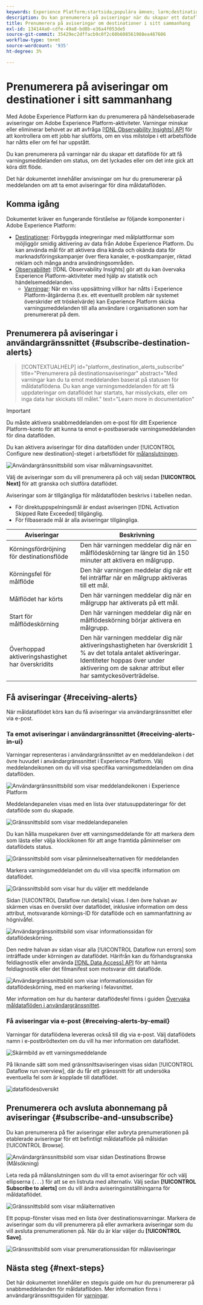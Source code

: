 ```yaml
---
keywords: Experience Platform;startsida;populära ämnen; larm;destinationer
description: Du kan prenumerera på aviseringar när du skapar ett dataflöde för att få varningsmeddelanden om status, lyckade eller misslyckade flödeskörningar.
title: Prenumerera på aviseringar om destinationer i sitt sammanhang
exl-id: 134144a0-cdfe-49a8-bd8b-e36a4f053de5
source-git-commit: 35429ec2dffacb9c0f2c60b608561988ea487606
workflow-type: tm+mt
source-wordcount: '935'
ht-degree: 3%

---
```


# Prenumerera på aviseringar om destinationer i sitt sammanhang

Med Adobe Experience Platform kan du prenumerera på händelsebaserade aviseringar om Adobe Experience Platform-aktiviteter. Varningar minskar eller eliminerar behovet av att avfråga [[!DNL Observability Insights] API](../../observability/api/overview.md) för att kontrollera om ett jobb har slutförts, om en viss milstolpe i ett arbetsflöde har nåtts eller om fel har uppstått.

Du kan prenumerera på varningar när du skapar ett dataflöde för att få varningsmeddelanden om status, om det lyckades eller om det inte gick att köra ditt flöde.

Det här dokumentet innehåller anvisningar om hur du prenumererar på meddelanden om att ta emot aviseringar för dina måldataflöden.

## Komma igång

Dokumentet kräver en fungerande förståelse av följande komponenter i Adobe Experience Platform:

* [Destinationer](../home.md): Förbyggda integreringar med målplattformar som möjliggör smidig aktivering av data från Adobe Experience Platform. Du kan använda mål för att aktivera dina kända och okända data för marknadsföringskampanjer över flera kanaler, e-postkampanjer, riktad reklam och många andra användningsområden.
* [Observabilitet](../../observability/home.md): [!DNL Observability Insights] gör att du kan övervaka Experience Platform-aktiviteter med hjälp av statistik och händelsemeddelanden.
   * [Varningar](../../observability/alerts/overview.md): När en viss uppsättning villkor har nåtts i Experience Platform-åtgärderna (t.ex. ett eventuellt problem när systemet överskrider ett tröskelvärde) kan Experience Platform skicka varningsmeddelanden till alla användare i organisationen som har prenumererat på dem.

## Prenumerera på aviseringar i användargränssnittet {#subscribe-destination-alerts}

>[!CONTEXTUALHELP]
>id="platform_destination_alerts_subscribe"
>title="Prenumerera på destinationsaviseringar"
>abstract="Med varningar kan du ta emot meddelanden baserat på statusen för måldataflödena. Du kan ange varningsmeddelanden för att få uppdateringar om dataflödet har startats, har misslyckats, eller om inga data har skickats till målet."
>text="Learn more in documentation"

>[!IMPORTANT]
>
>Du måste aktivera snabbmeddelanden om e-post för ditt Experience Platform-konto för att kunna ta emot e-postbaserade varningsmeddelanden för dina dataflöden.

Du kan aktivera aviseringar för dina dataflöden under [!UICONTROL Configure new destination]-steget i arbetsflödet för [målanslutningen](connect-destination.md).

![Användargränssnittsbild som visar målvarningsavsnittet.](../assets/ui/alerts/destination-alerts.png)

Välj de aviseringar som du vill prenumerera på och välj sedan **[!UICONTROL Next]** för att granska och slutföra dataflödet.

Aviseringar som är tillgängliga för måldataflöden beskrivs i tabellen nedan.

* För direktuppspelningsmål är endast aviseringen [!DNL Activation Skipped Rate Exceeded] tillgänglig.
* För filbaserade mål är alla aviseringar tillgängliga.

| Aviseringar | Beskrivning |
| --- | --- |
| Körningsfördröjning för destinationsflöde | Den här varningen meddelar dig när en målflödeskörning tar längre tid än 150 minuter att aktivera en målgrupp. |
| Körningsfel för målflöde | Den här varningen meddelar dig när ett fel inträffar när en målgrupp aktiveras till ett mål. |
| Målflödet har körts | Den här varningen meddelar dig när en målgrupp har aktiverats på ett mål. |
| Start för målflödeskörning | Den här varningen meddelar dig när en målflödeskörning börjar aktivera en målgrupp. |
| Överhoppad aktiveringshastighet har överskridits | Den här varningen meddelar dig när aktiveringshastigheten har överskridit 1 % av det totala antalet aktiveringar. Identiteter hoppas över under aktivering om de saknar attribut eller har samtyckesöverträdelse. |

## Få aviseringar {#receiving-alerts}

När måldataflödet körs kan du få aviseringar via användargränssnittet eller via e-post.

### Ta emot aviseringar i användargränssnittet {#receiving-alerts-in-ui}

Varningar representeras i användargränssnittet av en meddelandeikon i det övre huvudet i användargränssnittet i Experience Platform. Välj meddelandeikonen om du vill visa specifika varningsmeddelanden om dina dataflöden.

![Användargränssnittsbild som visar meddelandeikonen i Experience Platform](../assets/ui/alerts/notification.png)

Meddelandepanelen visas med en lista över statusuppdateringar för det dataflöde som du skapade.

![Gränssnittsbild som visar meddelandepanelen](../assets/ui/alerts/alert-window.png)

Du kan hålla muspekaren över ett varningsmeddelande för att markera dem som lästa eller välja klockikonen för att ange framtida påminnelser om dataflödets status.

![Gränssnittsbild som visar påminnelsealternativen för meddelanden](../assets/ui/alerts/remind-me.png)

Markera varningsmeddelandet om du vill visa specifik information om dataflödet.

![Gränssnittsbild som visar hur du väljer ett meddelande](../assets/ui/alerts/select-alert-message.png)

Sidan [!UICONTROL Dataflow run details] visas. I den övre halvan av skärmen visas en översikt över dataflödet, inklusive information om dess attribut, motsvarande körnings-ID för dataflöde och en sammanfattning av högnivåfel.

![Användargränssnittsbild som visar informationssidan för dataflödeskörning.](../assets/ui/alerts/dataflow-overview.png)

Den nedre halvan av sidan visar alla [!UICONTROL Dataflow run errors] som inträffade under körningen av dataflödet. Härifrån kan du förhandsgranska feldiagnostik eller använda [[!DNL Data Access] API](https://www.adobe.io/experience-platform-apis/references/data-access/) för att hämta feldiagnostik eller det filmanifest som motsvarar ditt dataflöde.

![Användargränssnittsbild som visar informationssidan för dataflödeskörning, med en markering i felavsnittet.](../assets/ui/alerts/dataflow-run-error.png)

Mer information om hur du hanterar dataflödesfel finns i guiden [Övervaka måldataflöden i användargränssnittet](../../dataflows/ui/monitor-destinations.md).

### Få aviseringar via e-post {#receiving-alerts-by-email}

Varningar för dataflödena levereras också till dig via e-post. Välj dataflödets namn i e-postbrödtexten om du vill ha mer information om dataflödet.

![Skärmbild av ett varningsmeddelande](../assets/ui/alerts/email.png)

På liknande sätt som med gränssnittsaviseringen visas sidan [!UICONTROL Dataflow run overview], där du får ett gränssnitt för att undersöka eventuella fel som är kopplade till dataflödet.

![dataflödesöversikt](../assets/ui/alerts/dataflow-overview.png)

## Prenumerera och avsluta abonnemang på aviseringar {#subscribe-and-unsubscribe}

Du kan prenumerera på fler aviseringar eller avbryta prenumerationen på etablerade aviseringar för ett befintligt måldataflöde på målsidan [!UICONTROL Browse].

![Användargränssnittsbild som visar sidan Destinations Browse (Målsökning)](../assets/ui/alerts/destination-list.png)

Leta reda på målanslutningen som du vill ta emot aviseringar för och välj ellipserna (`...`) för att se en listruta med alternativ. Välj sedan **[!UICONTROL Subscribe to alerts]** om du vill ändra aviseringsinställningarna för måldataflödet.

![Gränssnittsbild som visar målalternativen](../assets/ui/alerts/destination-alerts-subscribe.png)

Ett popup-fönster visas med en lista över destinationsvarningar. Markera de aviseringar som du vill prenumerera på eller avmarkera aviseringar som du vill avsluta prenumerationen på. När du är klar väljer du **[!UICONTROL Save]**.

![Gränssnittsbild som visar prenumerationssidan för målaviseringar](../assets/ui/alerts/destination-alerts-list.png)

## Nästa steg {#next-steps}

Det här dokumentet innehåller en stegvis guide om hur du prenumererar på snabbmeddelanden för måldataflöden. Mer information finns i användargränssnittsguiden för [varningar](../../observability/alerts/ui.md).

